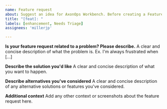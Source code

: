 ```yaml
---
name: Feature request
about: Suggest an idea for AxonOps Workbench. Before creating a Feature request, please start a <a href='https://github.com/axonops/axonops-workbench-cassandra/discussions/categories/ideas'>discussion</a>.
title: "[feat]: "
labels: [enhancement, Needs Triage]
assignees: 'millerjp'

---
```


**Is your feature request related to a problem? Please describe.**
A clear and concise description of what the problem is. Ex. I'm always frustrated when [...]

**Describe the solution you'd like**
A clear and concise description of what you want to happen.

**Describe alternatives you've considered**
A clear and concise description of any alternative solutions or features you've considered.

**Additional context**
Add any other context or screenshots about the feature request here.
